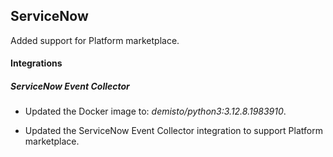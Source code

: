 ## ServiceNow

Added support for Platform marketplace.

#### Integrations

##### ServiceNow Event Collector
- Updated the Docker image to: *demisto/python3:3.12.8.1983910*.



- Updated the ServiceNow Event Collector integration to support Platform marketplace.


